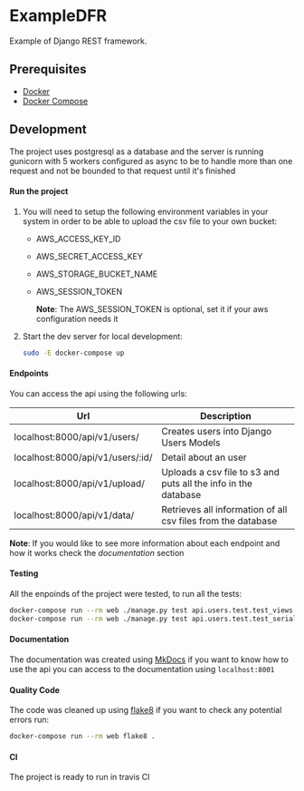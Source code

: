 # ExampleDFR

Example of Django REST framework.

## Prerequisites

- [Docker](https://docs.docker.com/engine/install/)
- [Docker Compose](https://docs.docker.com/compose/install/)

## Development

The project uses postgresql as a database and the server is running gunicorn with 5 workers configured as async to be to handle more than one request and not be bounded to that request until it's finished

#### Run the project

1. You will need to setup the following environment variables in your system in order to be able to upload the csv file to your own bucket:

   - AWS_ACCESS_KEY_ID
   - AWS_SECRET_ACCESS_KEY
   - AWS_STORAGE_BUCKET_NAME
   - AWS_SESSION_TOKEN

     **Note**: The AWS_SESSION_TOKEN is optional, set it if your aws configuration needs it

1. Start the dev server for local development:

   ```bash
   sudo -E docker-compose up
   ```

#### Endpoints

You can access the api using the following urls:

| Url                              | Description                                                    |
| -------------------------------- | -------------------------------------------------------------- |
| localhost:8000/api/v1/users/     | Creates users into Django Users Models                         |
| localhost:8000/api/v1/users/:id/ | Detail about an user                                           |
| localhost:8000/api/v1/upload/    | Uploads a csv file to s3 and puts all the info in the database |
| localhost:8000/api/v1/data/      | Retrieves all information of all csv files from the database   |

**Note**: If you would like to see more information about each endpoint and how it works check the _documentation_ section

#### Testing

All the enpoinds of the project were tested, to run all the tests:

```bash
docker-compose run --rm web ./manage.py test api.users.test.test_views
docker-compose run --rm web ./manage.py test api.users.test.test_serializers
```

#### Documentation

The documentation was created using [MkDocs](https://www.mkdocs.org/) if you want to know how to use the api you can access to the documentation using `localhost:8001`

#### Quality Code

The code was cleaned up using [flake8](https://flake8.pycqa.org/en/latest/) if you want to check any potential errors run:

```bash
docker-compose run --rm web flake8 .
```

#### CI

The project is ready to run in travis CI

